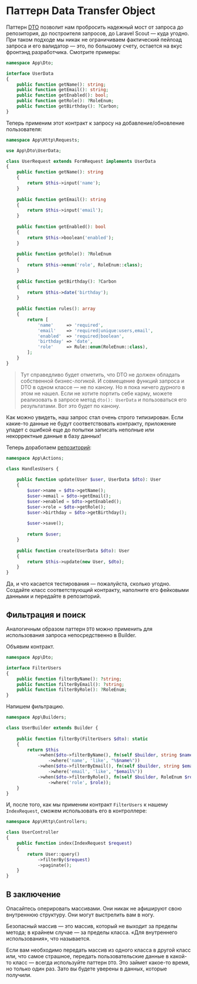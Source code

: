 # Паттерн Data Transfer Object

Паттерн [DTO](https://ru.wikipedia.org/wiki/DTO) позволит нам пробросить надежный мост
от запроса до репозитория, до построителя запросов, до Laravel Scout — куда угодно.
При таком подходе мы никак не ограничиваем фактический пейлоад запроса и его валидатор 
— это, по большому счету, остается на вкус фронтэнд разработчика. Смотрите примеры:

```php
namespace App\Dto;

interface UserData 
{
    public function getName(): string;
    public function getEmail(): string;
    public function getEnabled(): bool;
    public function getRole(): ?RoleEnum;
    public function getBirthday(): ?Carbon;
}
```

Теперь применим этот контракт к запросу на добавление/обновление пользователя:

```php
namespace App\Http\Requests;

use App\Dto\UserData;

class UserRequest extends FormRequest implements UserData
{
    public function getName(): string
    {
        return $this->input('name');
    }
    
    public function getEmail(): string
    {
        return $this->input('email');
    }
    
    public function getEnabled(): bool
    {
        return $this->boolean('enabled');
    }
    
    public function getRole(): ?RoleEnum
    {
        return $this->enum('role', RoleEnum::class);
    }
    
    public function getBirthday(): ?Carbon
    {
        return $this->date('birthday');
    }
    
    public function rules(): array 
    {
        return [
            'name'     => 'required',
            'email'    => 'required|unique:users,email',
            'enabled'  => 'required|boolean',
            'birthday' => 'date',
            'role'     => Rule::enum(RoleEnum::class),
        ];   
    }
}
```

> Тут справедливо будет отметить, 
> что DTO не должен обладать собственной бизнес-логикой. 
> И совмещение функций запроса и DTO в одном классе — не по канону.
> Но я пока ничего дурного в этом не нашел.
> Если не хотите портить себе карму, можете реализовать в запросе метод `dto(): UserData`
> и пользоваться его результатами. Вот это будет по канону.

Как можно увидеть, наш запрос стал очень строго типизирован. 
Если какие-то данные не будут соответствовать контракту, приложение упадет с ошибкой еще до попытки 
записать неполные или некорректные данные в базу данных!

Теперь доработаем [репозиторий](repository_pattern.md):

```php
namespace App\Actions;

class HandlesUsers {
    
    public function update(User $user, UserData $dto): User 
    {
        $user->name = $dto->getName();
        $user->email = $dto->getEmail();
        $user->enabled = $dto->getEnabled();
        $user->role = $dto->getRole();
        $user->birthday = $dto->getBirthday();
        
        $user->save();
        
        return $user;
    }
    
    public function create(UserData $dto): User 
    {
        return $this->update(new User, $dto);
    }
}
```

Да, и что касается тестирования — пожалуйста, сколько угодно. 
Создайте класс соответствующий контракту, 
наполните его фейковыми данными и передайте в репозиторий. 

## Фильтрация и поиск

Аналогичным образом паттерн `DTO` можно применить 
для использования запроса непосредственно в Builder.

Объявим контракт.

```php
namespace App\Dto;

interface FilterUsers 
{
    public function filterByName(): ?string;
    public function filterByEmail(): ?string;
    public function filterByRole(): ?RoleEnum;
}
```

Напишем фильтрацию.

```php
namespace App\Builders;

class UserBuilder extends Builder {
    
    public function filterBy(FilterUsers $dto): static 
    {
        return $this
            ->when($dto->filterByName(), fn(self $builder, string $name) => $builder
                ->where('name', 'like', "%$name%"))
            ->when($dto->filterByEmail(), fn(self $builder, string $email) => $builder
                ->where('email', 'like', "$email%"))
            ->when($dto->filterByRole(), fn(self $builder, RoleEnum $role) => $builder
                ->where('role', $role));
    } 
}
```

И, после того, как мы применим контракт `FilterUsers` к нашему `IndexRequest`, сможем использовать его в контроллере:

```php
namespace App\Http\Controllers;

class UserController
{   
    public function index(IndexRequest $request) 
    {
        return User::query()
            ->filterBy($request)
            ->paginate();
    }
}
```

## В заключение

Опасайтесь оперировать массивами. Они никак не афишируют свою внутреннюю структуру. Они могут выстрелить вам в ногу.

Безопасный массив — это массив, который не выходит за пределы метода; в крайнем случае — за пределы класса.
«Для внутреннего использования», что называется. 

Если вам необходимо передать массив из одного класса в другой класс или, 
что самое страшное, передать пользовательские данные в какой-то класс — всегда используйте паттерн `DTO`.
Это займет какое-то время, но только один раз. Зато вы будете уверены в данных, которые получили.
